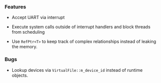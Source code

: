 ### Features

  - Accept UART via interrupt

  - Execute system calls outside of interrupt handlers and block threads from scheduling

  - Use `RefPtr<T>` to keep track of complex relationships instead of leaking the memory.

### Bugs

  - Lookup devices via `VirtualFile::m_device_id` instead of runtime objects.
